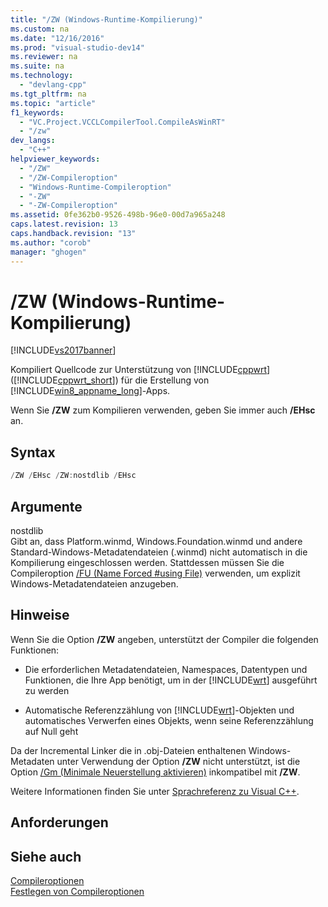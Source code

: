 ```yaml
---
title: "/ZW (Windows-Runtime-Kompilierung)"
ms.custom: na
ms.date: "12/16/2016"
ms.prod: "visual-studio-dev14"
ms.reviewer: na
ms.suite: na
ms.technology: 
  - "devlang-cpp"
ms.tgt_pltfrm: na
ms.topic: "article"
f1_keywords: 
  - "VC.Project.VCCLCompilerTool.CompileAsWinRT"
  - "/zw"
dev_langs: 
  - "C++"
helpviewer_keywords: 
  - "/ZW"
  - "/ZW-Compileroption"
  - "Windows-Runtime-Compileroption"
  - "-ZW"
  - "-ZW-Compileroption"
ms.assetid: 0fe362b0-9526-498b-96e0-00d7a965a248
caps.latest.revision: 13
caps.handback.revision: "13"
ms.author: "corob"
manager: "ghogen"
---
```

# /ZW (Windows-Runtime-Kompilierung)
[!INCLUDE[vs2017banner](../../assembler/inline/includes/vs2017banner.md)]

Kompiliert Quellcode zur Unterstützung von [!INCLUDE[cppwrt](../../build/reference/includes/cppwrt_md.md)] \([!INCLUDE[cppwrt_short](../../build/reference/includes/cppwrt_short_md.md)]\) für die Erstellung von [!INCLUDE[win8_appname_long](../../build/includes/win8_appname_long_md.md)]\-Apps.  
  
 Wenn Sie **\/ZW** zum Kompilieren verwenden, geben Sie immer auch **\/EHsc** an.  
  
## Syntax  
  
```cpp  
/ZW /EHsc /ZW:nostdlib /EHsc  
```  
  
## Argumente  
 nostdlib  
 Gibt an, dass Platform.winmd, Windows.Foundation.winmd und andere Standard\-Windows\-Metadatendateien \(.winmd\) nicht automatisch in die Kompilierung eingeschlossen werden.  Stattdessen müssen Sie die Compileroption [\/FU \(Name Forced \#using File\)](../../build/reference/fu-name-forced-hash-using-file.md) verwenden, um explizit Windows\-Metadatendateien anzugeben.  
  
## Hinweise  
 Wenn Sie die Option **\/ZW** angeben, unterstützt der Compiler die folgenden Funktionen:  
  
-   Die erforderlichen Metadatendateien, Namespaces, Datentypen und Funktionen, die Ihre App benötigt, um in der [!INCLUDE[wrt](../../atl/reference/includes/wrt_md.md)] ausgeführt zu werden  
  
-   Automatische Referenzzählung von [!INCLUDE[wrt](../../atl/reference/includes/wrt_md.md)]\-Objekten und automatisches Verwerfen eines Objekts, wenn seine Referenzzählung auf Null geht  
  
 Da der Incremental Linker die in .obj\-Dateien enthaltenen Windows\-Metadaten unter Verwendung der Option **\/ZW** nicht unterstützt, ist die Option [\/Gm \(Minimale Neuerstellung aktivieren\)](../../build/reference/gm-enable-minimal-rebuild.md) inkompatibel mit **\/ZW**.  
  
 Weitere Informationen finden Sie unter [Sprachreferenz zu Visual C\+\+](../Topic/Visual%20C++%20Language%20Reference%20\(C++-CX\).md).  
  
## Anforderungen  
  
## Siehe auch  
 [Compileroptionen](../../build/reference/compiler-options.md)   
 [Festlegen von Compileroptionen](../../build/reference/setting-compiler-options.md)